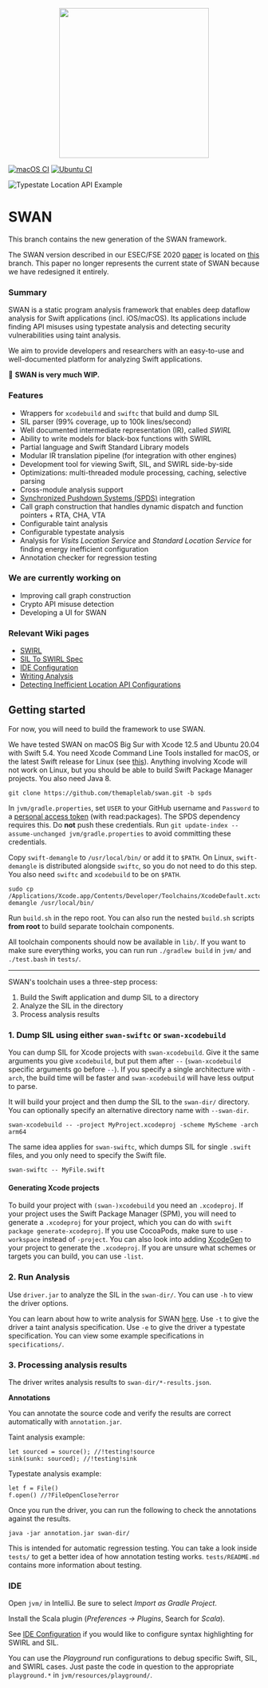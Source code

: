 <p align="center">
<img src="https://karimali.ca/resources/images/projects/swan.png" width="300">
</p>



[![macOS CI](https://github.com/themaplelab/swan/actions/workflows/macOS.yml/badge.svg)](https://github.com/themaplelab/swan/actions/workflows/macOS.yml) [![Ubuntu CI](https://github.com/themaplelab/swan/actions/workflows/ubuntu.yml/badge.svg)](https://github.com/themaplelab/swan/actions/workflows/ubuntu.yml)

![Typestate Location API Example](https://github.com/themaplelab/swan/blob/spds/doc/readme/example-typestate.gif)

# SWAN

This branch contains the new generation of the SWAN framework.

The SWAN version described in our ESEC/FSE 2020 [paper](https://karimali.ca/resources/papers/swan.pdf) is located on [this](https://github.com/themaplelab/swan/tree/2020) branch. This paper no longer represents the current state of SWAN because we have redesigned it entirely.

### Summary

SWAN is a static program analysis framework that enables deep dataflow analysis for Swift applications (incl. iOS/macOS). Its applications include finding API misuses using typestate analysis and detecting security vulnerabilities using taint analysis.

We aim to provide developers and researchers with an easy-to-use and well-documented platform for analyzing Swift applications.

:construction: **SWAN is very much WIP.**

### Features

- Wrappers for `xcodebuild` and `swiftc` that build and dump SIL
- SIL parser (99% coverage, up to 100k lines/second)
- Well documented intermediate representation (IR), called *SWIRL*
- Ability to write models for black-box functions with SWIRL
- Partial language and Swift Standard Library models
- Modular IR translation pipeline (for integration with other engines)
- Development tool for viewing Swift, SIL, and SWIRL side-by-side
- Optimizations: multi-threaded module processing, caching, selective parsing
- Cross-module analysis support
- [Synchronized Pushdown Systems (SPDS)](https://github.com/CodeShield-Security/SPDS) integration
- Call graph construction that handles dynamic dispatch and function pointers + RTA, CHA, VTA
- Configurable taint analysis
- Configurable typestate analysis
- Analysis for *Visits Location Service* and *Standard Location Service* for finding energy inefficient configuration
- Annotation checker for regression testing

### We are currently working on

- Improving call graph construction
- Crypto API misuse detection
- Developing a UI for SWAN

### Relevant Wiki pages

- [SWIRL](https://github.com/themaplelab/swan/wiki/SWIRL)
- [SIL To SWIRL Spec](https://github.com/themaplelab/swan/wiki/SIL-To-SWIRL-Spec)
- [IDE Configuration](https://github.com/themaplelab/swan/wiki/IDE-Configuration)
- [Writing Analysis](https://github.com/themaplelab/swan/wiki/Writing-Analysis)
- [Detecting Inefficient Location API Configurations](https://github.com/themaplelab/swan/wiki/Detecting-Inefficient-Location-API-Configurations)

## Getting started

For now, you will need to build the framework to use SWAN.

We have tested SWAN on macOS Big Sur with Xcode 12.5 and Ubuntu 20.04 with Swift 5.4. You need Xcode Command Line Tools installed for macOS, or the latest Swift release for Linux (see [this](https://linuxconfig.org/how-to-install-swift-on-ubuntu-20-04)). Anything involving Xcode will not work on Linux, but you should be able to build Swift Package Manager projects. You also need Java 8.

```
git clone https://github.com/themaplelab/swan.git -b spds
```

In `jvm/gradle.properties`, set `USER` to your GitHub username and `Password` to a [personal access token](https://docs.github.com/en/github/authenticating-to-github/creating-a-personal-access-token) (with read:packages). The SPDS dependency requires this. Do **not** push these credentials. Run `git update-index --assume-unchanged jvm/gradle.properties` to avoid committing these credentials.

Copy `swift-demangle` to `/usr/local/bin/` or add it to `$PATH`. On Linux, `swift-demangle` is distributed alongside `swiftc`, so you do not need to do this step. You also need `swiftc` and `xcodebuild` to be on `$PATH`.

```
sudo cp /Applications/Xcode.app/Contents/Developer/Toolchains/XcodeDefault.xctoolchain/usr/bin/swift-demangle /usr/local/bin/
```

Run `build.sh` in the repo root. You can also run the nested `build.sh` scripts **from root** to build separate toolchain components.

All toolchain components should now be available in `lib/`. If you want to make sure everything works, you can run run `./gradlew build` in `jvm/` and `./test.bash` in `tests/`.

------

SWAN's toolchain uses a three-step process:

1. Build the Swift application and dump SIL to a directory
2. Analyze the SIL in the directory
3. Process analysis results

### 1. Dump SIL using either `swan-swiftc` or `swan-xcodebuild`

You can dump SIL for Xcode projects with `swan-xcodebuild`. Give it the same arguments you give `xcodebuild`, but put them after `--` (`swan-xcodebuild` specific arguments go before `--`). If you specify a single architecture with `-arch`, the build time will be faster and `swan-xcodebuild` will have less output to parse.

It will build your project and then dump the SIL to the `swan-dir/` directory. You can optionally specify an alternative directory name with `--swan-dir`.

```
swan-xcodebuild -- -project MyProject.xcodeproj -scheme MyScheme -arch arm64
```

The same idea applies for `swan-swiftc`, which dumps SIL for single `.swift` files, and you only need to specify the Swift file.

```
swan-swiftc -- MyFile.swift
```

#### Generating Xcode projects

To build your project with `(swan-)xcodebuild` you need an `.xcodeproj`. If your project uses the Swift Package Manager (SPM), you will need to generate a `.xcodeproj` for your project, which you can do with `swift package generate-xcodeproj`. If you use CocoaPods, make sure to use `-workspace` instead of `-project`. You can also look into adding [XcodeGen](https://github.com/yonaskolb/XcodeGen) to your project to generate the `.xcodeproj`. If you are unsure what schemes or targets you can build, you can use `-list`.

### 2. Run Analysis

Use `driver.jar` to analyze the SIL in the `swan-dir/`. You can use `-h` to view the driver options.

You can learn about how to write analysis for SWAN [here](https://github.com/themaplelab/swan/wiki/Writing-Analysis). Use `-t` to give the driver a taint analysis specification. Use `-e` to give the driver a typestate specification. You can view some example specifications in `specifications/`.

### 3. Processing analysis results

The driver writes analysis results to `swan-dir/*-results.json`.

**Annotations**

You can annotate the source code and verify the results are correct automatically with `annotation.jar`.

Taint analysis example:

```
let sourced = source(); //!testing!source
sink(sunk: sourced); //!testing!sink
```

Typestate analysis example:

```
let f = File()
f.open() //?FileOpenClose?error
```

Once you run the driver, you can run the following to check the annotations against the results.

```
java -jar annotation.jar swan-dir/
```

This is intended for automatic regression testing. You can take a look inside `tests/` to get a better idea of how annotation testing works. `tests/README.md` contains more information about testing.

### IDE

Open `jvm/` in IntelliJ. Be sure to select *Import as Gradle Project*.

Install the Scala plugin (*Preferences -> Plugins*, Search for *Scala*).

See [IDE Configuration](https://github.com/themaplelab/swan/wiki/IDE-Configuration) if you would like to configure syntax highlighting for SWIRL and SIL.

You can use the *Playground* run configurations to debug specific Swift, SIL, and SWIRL cases. Just paste the code in question to the appropriate `playground.*` in `jvm/resources/playground/`.
